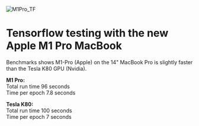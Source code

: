 
![M1Pro_TF](https://user-images.githubusercontent.com/8115151/148707944-d46c19a6-0288-4684-aada-5fe6859c4970.jpg)
# Tensorflow testing with the new Apple M1 Pro MacBook


Benchmarks shows M1-Pro (Apple) on the 14" MacBook Pro is slightly faster than the  Tesla K80 GPU (Nvidia).

**M1 Pro:**<br> 
Total run time 96 seconds <br>
Time per epoch 7.8 seconds <br>
 
**Tesla K80:** <br> 
Total run time 100 seconds <br>
Time per epoch 7 seconds <br>
